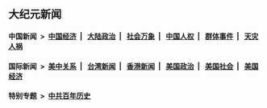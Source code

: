 ## 大纪元新闻

#### 中国新闻 &nbsp;>&nbsp; [中国经济](indexes/ncid283/README.md?12081245) &nbsp;| &nbsp; [大陆政治](indexes/ncid277/README.md?12081245) &nbsp;| &nbsp; [社会万象](indexes/ncid282/README.md?12081245) &nbsp;| &nbsp; [中国人权](indexes/ncid278/README.md?12081245) &nbsp;| &nbsp; [群体事件](indexes/ncid279/README.md?12081245) &nbsp;| &nbsp; [天灾人祸](indexes/ncid280/README.md?12081245)

#### 国际新闻 &nbsp;>&nbsp; [美中关系](indexes/nf1412576/README.md?12081245) &nbsp;| &nbsp; [台湾新闻](indexes/ncid1349361/README.md?12081245) &nbsp;| &nbsp; [香港新闻](indexes/ncid1349362/README.md?12081245) &nbsp;| &nbsp; [美国政治](indexes/ncid1078159/README.md?12081245) &nbsp;| &nbsp; [美国社会](indexes/ncid1078160/README.md?12081245) &nbsp;| &nbsp; [美国经济](indexes/ncid1078158/README.md?12081245)

#### 特别专题 &nbsp;>&nbsp; [中共百年历史](https://github.com/epoch-news/epoch-special/blob/master/README.md?12081245)  
